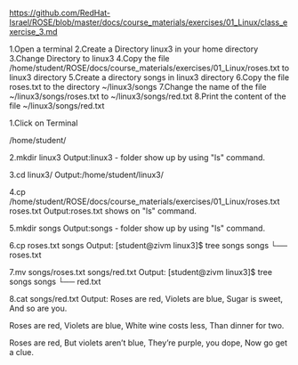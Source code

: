 https://github.com/RedHat-Israel/ROSE/blob/master/docs/course_materials/exercises/01_Linux/class_exercise_3.md

1.Open a terminal
2.Create a Directory linux3 in your home directory
3.Change Directory to linux3
4.Copy the file /home/student/ROSE/docs/course_materials/exercises/01_Linux/roses.txt to linux3 directory
5.Create a directory songs in linux3 directory
6.Copy the file roses.txt to the directory ~/linux3/songs
7.Change the name of the file ~/linux3/songs/roses.txt to ~/linux3/songs/red.txt
8.Print the content of the file ~/linux3/songs/red.txt

1.Click on Terminal

/home/student/

2.mkdir linux3
Output:linux3 - folder show up by using "ls" command.

3.cd linux3/
Output:/home/student/linux3/

4.cp /home/student/ROSE/docs/course_materials/exercises/01_Linux/roses.txt roses.txt
Output:roses.txt shows on "ls" command.

5.mkdir songs
Output:songs - folder show up by using "ls" command.

6.cp roses.txt songs
Output:
[student@zivm linux3]$ tree songs
songs
└── roses.txt

7.mv songs/roses.txt songs/red.txt
Output:
[student@zivm linux3]$ tree songs
songs
└── red.txt

8.cat songs/red.txt 
Output:
Roses are red,
Violets are blue,
Sugar is sweet,
And so are you.

Roses are red,
Violets are blue,
White wine costs less,
Than dinner for two.

Roses are red,
But violets aren’t blue,
They’re purple, you dope,
Now go get a clue.
